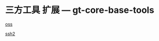 # 三方工具 扩展 — gt-core-base-tools

[oss](gt%20core%20base%20tools/oss.md)

[ssh2](gt%20core%20base%20tools/ssh2.md)